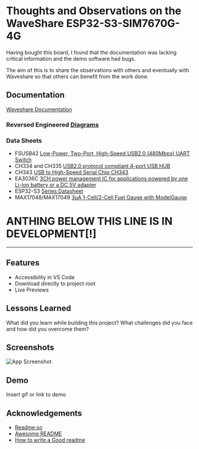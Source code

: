 
# Thoughts and Observations on the WaveShare ESP32-S3-SIM7670G-4G

Having bought this board, I found that the documentation was lacking critical information and the demo software had bugs.

The aim of this is to share the observations with others and eventually with Waveshare so that others can benefit from the work done.

## Documentation

[Waveshare Documentation](https://www.waveshare.com/wiki/ESP32-S3-SIM7670G-4G)  

### Reversed Engineered [Diagrams](/Diagrams/)

### Data Sheets

- FSUSB42 [Low-Power, Two-Port, High-Speed,USB2.0 (480Mbps) UART Switch](https://www.farnell.com/datasheets/2299789.pdf)
- CH334 and CH335 [USB2.0 protocol compliant 4-port USB HUB](https://static.klayers.net/pdf/2308/CH334DS1-Qinheng_KL-024-0000879.pdf)
- CH343 [USB to High-Speed Serial Chip CH343](https://www.google.com/url?sa=t&source=web&rct=j&opi=89978449&url=https://www.wch-ic.com/downloads/file/296.html&ved=2ahUKEwio6cjA5MCGAxXXbmwGHR4XAc0QFnoECAsQAQ&usg=AOvVaw0A96-5ImuwCusa5MEP8zfA)
- EA3036C [3CH power management IC for applications powered by one Li-Ion battery or a DC 5V adapter](http://www.everanalog.com/Product/ProductEA3036CDetailInfo.aspx)
- ESP32-S3 [Series Datasheet](https://www.espressif.com/en/support/documents/technical-documents?keys=&field_type_tid%5B%5D=842)
- MAX17048/MAX17049 [3μA 1-Cell/2-Cell Fuel Gauge with ModelGauge](https://www.analog.com/media/en/technical-documentation/data-sheets/MAX17048-MAX17049.pdf)

# ANTHING BELOW THIS LINE IS IN DEVELOPMENT[!]

---------------------------------------------------------------

## Features

- Accessibility in VS Code  
- Download directly to project root  
- Live Previews

## Lessons Learned

What did you learn while building this project? What challenges did you face and how did you overcome them?  

## Screenshots

![App Screenshot](https://lanecdr.org/wp-content/uploads/2019/08/placeholder.png)  

## Demo

Insert gif or link to demo  

## Acknowledgements

- [Readme.so](https://github.com/octokatherine/readme.so)
- [Awesome README](https://github.com/matiassingers/awesome-readme)
- [How to write a Good readme](https://bulldogjob.com/news/449-how-to-write-a-good-readme-for-your-github-project)  
